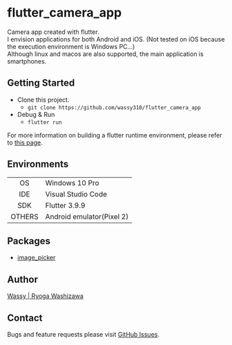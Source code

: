 # flutter_camera_app
Camera app created with flutter.  
I envision applications for both Android and iOS.
(Not tested on iOS because the execution environment is Windows PC...)  
Although linux and macos are also supported, the main application is smartphones.

## Getting Started
- Clone this project.
  - `git clone https://github.com/wassy310/flutter_camera_app`
- Debug & Run
  - `flutter run`

For more information on building a flutter runtime environment, please refer to [this page](https://docs.flutter.dev/get-started/install).

## Environments
|        |                                        |
|  :-:   | -------------------------------------- |
| OS     | Windows 10 Pro                         |
| IDE    | Visual Studio Code                     |
| SDK    | Flutter 3.9.9                          |
| OTHERS | Android emulator(Pixel 2)              |

## Packages
- [image_picker](https://pub.dev/packages/image_picker)

## Author
[Wassy | Ryoga Washizawa](https://github.com/wassy310)

## Contact
Bugs and feature requests please visit [GitHub Issues](https://github.com/wassy310/flutter_camera_app/issues).
